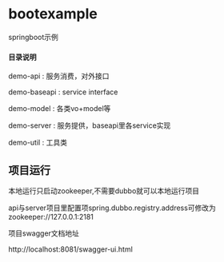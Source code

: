 # bootexample
springboot示例

#### 目录说明
demo-api : 服务消费，对外接口

demo-baseapi : service interface

demo-model : 各类vo+model等

demo-server : 服务提供，baseapi里各service实现

demo-util : 工具类

## 项目运行
本地运行只启动zookeeper,不需要dubbo就可以本地运行项目

api与server项目里配置项spring.dubbo.registry.address可修改为zookeeper://127.0.0.1:2181

项目swagger文档地址

http://localhost:8081/swagger-ui.html



